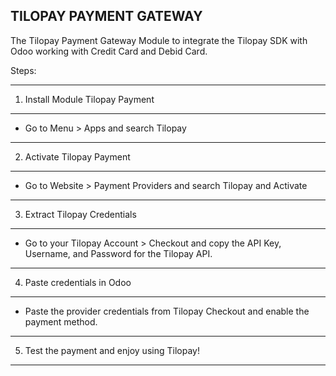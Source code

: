 TILOPAY PAYMENT GATEWAY
--------------------------------------------------------------------

The Tilopay Payment Gateway <a href="https://apps.odoo.com/apps/modules/17.0/payment_tilopay/"></a> Module to integrate the Tilopay SDK with Odoo working with Credit Card and Debid Card.

Steps:

-------------------------------------------------------------------------------
1. Install Module Tilopay Payment
-------------------------------------------------------------------------------
 - Go to Menu > Apps and search Tilopay

-------------------------------------------------------------------------------
2. Activate Tilopay Payment
-------------------------------------------------------------------------------
 - Go to Website > Payment Providers and search Tilopay and Activate

-------------------------------------------------------------------------------
3. Extract Tilopay Credentials
-------------------------------------------------------------------------------
- Go to your Tilopay Account > Checkout and copy the API Key, Username, and Password for the Tilopay API.

-------------------------------------------------------------------------------
4. Paste credentials in Odoo
-------------------------------------------------------------------------------
- Paste the provider credentials from Tilopay Checkout and enable the payment method.

-------------------------------------------------------------------------------
5. Test the payment and enjoy using Tilopay!
-------------------------------------------------------------------------------